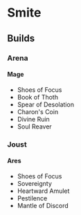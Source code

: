 # Smite

## Builds

### Arena

#### Mage
- Shoes of Focus
- Book of Thoth
- Spear of Desolation
- Charon's Coin
- Divine Ruin
- Soul Reaver

### Joust

#### Ares
- Shoes of Focus
- Sovereignty
- Heartward Amulet
- Pestilence
- Mantle of Discord